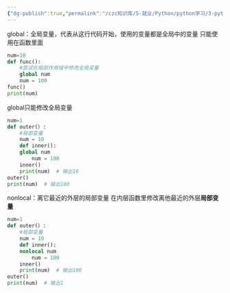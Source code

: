 ```yaml
---
{"dg-publish":true,"permalink":"/czc知识库/5-就业/Python/python学习/3-python高级/312-关键字global和nonlocal/","dgPassFrontmatter":true,"created":"2024-12-02T21:34:50.138+08:00","updated":"2024-12-07T17:35:51.304+08:00"}
---
```




global：全局变量，代表从这行代码开始，使用的变量都是全局中的变量
只能使用在函数里面
```python
num=10
def func():
	#尝试在局部作用域中修改全局变量
	global num
	num = 100
func()
print(num)
```

global只能修改全局变量
```python
num=1
def outer(）:
	#局部变量
	num = 10
	def inner():
	global num
		num = 100
	inner()
	print(num)  # 输出10
outer()
print(num)  # 输出100
```

nonlocal：离它最近的外层的局部变量
在内层函数里修改离他最近的外层**局部变量**


```python
num=1
def outer(）:
	#局部变量
	num = 10
	def inner():
	nonlocal num
		num = 100
	inner()
	print(num)  # 输出100
outer()
print(num)  # 输出1
```